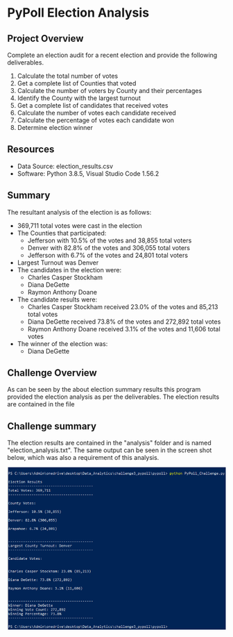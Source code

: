 # PyPoll Election Analysis

## Project Overview
Complete an election audit for a recent election and provide the following deliverables.

1. Calculate the total number of votes
2. Get a complete list of Counties that voted
3. Calculate the number of voters by County and their percentages
4. Identify the County with the largest turnout
5. Get a complete list of candidates that received votes
6. Calculate the number of votes each candidate received
7. Calculate the percentage of votes each candidate won
8. Determine election winner

## Resources
- Data Source: election_results.csv
- Software: Python 3.8.5, Visual Studio Code 1.56.2

## Summary
The resultant analysis of the election is as follows:
- 369,711 total votes were cast in the election
- The Counties that participated:
  - Jefferson with 10.5% of the votes and 38,855 total voters
  - Denver with 82.8% of the votes and 306,055 total voters
  - Jefferson with 6.7% of the votes and 24,801 total voters
- Largest Turnout was Denver
- The candidates in the election were:
  - Charles Casper Stockham
  - Diana DeGette
  - Raymon Anthony Doane
- The candidate results were:
  - Charles Casper Stockham received 23.0% of the votes and 85,213 total votes
  - Diana DeGette received 73.8% of the votes and 272,892 total votes
  - Raymon Anthony Doane received 3.1% of the votes and 11,606 total votes
- The winner of the election was:
  - Diana DeGette

## Challenge Overview

As can be seen by the about election summary results this program provided the election analysis as per the deliverables. The election results are contained in the file
## Challenge summary

The election results are contained in the "analysis" folder and is named "election_analysis.txt". The same output can be seen in the screen shot below, which was also a requirement of this analysis.

![Election Results](Resources/Screen_output.png)

